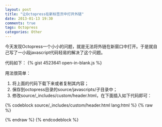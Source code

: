 ```yaml
---
layout: post
title: "让Octopress在新标签页中打开外链"
date: 2013-01-13 19:30
comments: true
tags: Octopress
categories: Other
---
```


今天发现Octopress一个小小的问题，就是无法将外链在新窗口中打开。于是就自己写了一小段javascript代码轻易的解决了这个问题。
<!--more-->
代码如下：
{% gist 4523641 open-in-blank.js %}

用法很简单：

1. 将上面的代码下载下来或者复制其内容；
2. 保存到octopress目录的source/javascripts/子目录中；
3. 修改source/_includes/custom/header.html，在下面插入如下代码即可：

{% codeblock source/_includes/custom/header.html lang:html %}
{% raw %}
<script type="text/javascript" src="{{ root_url }}/javascripts/open-in-blank.js"></script>
{% endraw %}
{% endcodeblock %}
